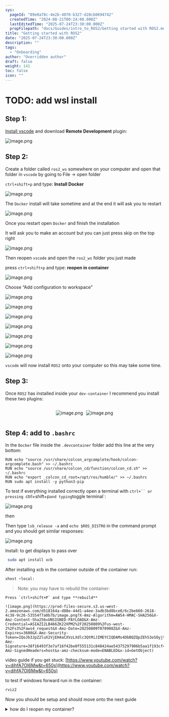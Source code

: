 ```yaml
---
sys:
  pageId: "89e0a78c-4e2b-4070-b327-d28cb0694742"
  createdTime: "2024-08-21T00:24:00.000Z"
  lastEditedTime: "2025-07-24T23:30:00.000Z"
  propFilepath: "docs/Guides/intro_to_ROS2/Getting started with ROS2.md"
title: "Getting started with ROS2"
date: "2025-07-24T23:30:00.000Z"
description: ""
tags:
  - "Onboarding"
author: "Overridden author"
draft: false
weight: 141
toc: false
icon: ""
---
```


# TODO: add wsl install

## Step 1:

[Install vscode](https://code.visualstudio.com/download) and download **Remote Development** plugin:

![image.png](https://prod-files-secure.s3.us-west-2.amazonaws.com/d518164a-d88e-44d1-a4ee-3adb3bd8bce0/efb52993-1881-4a40-b95e-6f020334f022/image.png?X-Amz-Algorithm=AWS4-HMAC-SHA256&X-Amz-Content-Sha256=UNSIGNED-PAYLOAD&X-Amz-Credential=ASIAZI2LB466VT6KSUI6%2F20250809%2Fus-west-2%2Fs3%2Faws4_request&X-Amz-Date=20250809T070904Z&X-Amz-Expires=3600&X-Amz-Security-Token=IQoJb3JpZ2luX2VjEH4aCXVzLXdlc3QtMiJIMEYCIQDJsymIUlp6gk1Hxrv7Z8VYrbNCAY1mENKw0J6KXmyPdAIhAOdT0qzcsLfQbwcwMxQcsNnkxkL9d7k9mil9sS1w8Gb2KogECLf%2F%2F%2F%2F%2F%2F%2F%2F%2F%2FwEQABoMNjM3NDIzMTgzODA1IgwJlJdvHMMxGBJMojgq3AMOdY%2BeR7XlOuHJwu%2F4akpEzX3QUm2AYojH4T8nZgrjoormxe12nelmiLNJnbASBwlxgWhcbcAgsXopJvL3g%2FPOc4xjFhf%2BGbuTyYT8fuXJz3o5L0fixZIuDzOZvRPg9lK0MfVjBnS%2Bl5hs29%2B2EuGZiTyvys8geZKrfN53NstnVS%2B049ZHfTrcHQ470DOmfzo958fyPCE6agsX%2BjOta3INe3VJatJBKv%2B0wNmu%2Fva4%2FqTVzwoLfgKgZFvj4VW2FJEV7op01RFwuiJr6S4zwz62yh2U%2Bn8%2BpKMoZBYY9ZtQAK3PCicdmEnZEzngwKQdDVqp7r8d72nxNaPhpQj%2F5cVd3UZK%2BnYiTzc50cX5BS%2BlKBkhwptg3mvB896NOCZx8XOWE9I2KbqzsAYRyEBaFkEf%2BjypODoJCet%2F81MGtDyLYEwU0ufoOjlIj6l4KxE0EreZOZrU5bxPT9ApnVMVTZAsT40U4x9uR58pxOf1ZpezoMx4JL7Xd9jeC80CgiLABttBf02v2acLiK6baGnYsuDziSi835IbE%2FbLeWLP2MxeKqDoIToedHs8yVqPKpvrzl9rA0z1p4xrcHEeyZj314wO81K%2BFV06U45Vb75EzJe9X2qyqbRwY7yCBqIFKzDTxNvEBjqkAS6mfhGEpFha3q1IsIPOXrbjwFaC5Gf1BfP9b9yYmX1aMdGLgJCAZpd2TkOwvNeigpFE%2B%2BWpHVeyy%2FdkyDdPCD4m3CxrKJb%2F3TmQwLA9jwMKupf5YB5sCjFzemnttVIonlKP8oO6BwEeyD%2FqFxiEuTHpn9VjCnXp3QuK0zuom6AhQZSw3q0sr4t8tQBobwEgU9IQO3dy65kY92w1Q3dZ0QftdHwG&X-Amz-Signature=b6a51e7b2f366dc8895719623075316595418695c93d60a3fded0738a246c4f8&X-Amz-SignedHeaders=host&x-amz-checksum-mode=ENABLED&x-id=GetObject)

## Step 2:

Create a folder called `ros2_ws` somewhere on your computer and open that folder in `vscode` by going to File → open folder 

`ctrl+shift+p` and type: **Install Docker**

![image.png](https://prod-files-secure.s3.us-west-2.amazonaws.com/d518164a-d88e-44d1-a4ee-3adb3bd8bce0/2269dc0e-1cd5-47ff-bceb-c04ad9b2eab0/image.png?X-Amz-Algorithm=AWS4-HMAC-SHA256&X-Amz-Content-Sha256=UNSIGNED-PAYLOAD&X-Amz-Credential=ASIAZI2LB466VT6KSUI6%2F20250809%2Fus-west-2%2Fs3%2Faws4_request&X-Amz-Date=20250809T070904Z&X-Amz-Expires=3600&X-Amz-Security-Token=IQoJb3JpZ2luX2VjEH4aCXVzLXdlc3QtMiJIMEYCIQDJsymIUlp6gk1Hxrv7Z8VYrbNCAY1mENKw0J6KXmyPdAIhAOdT0qzcsLfQbwcwMxQcsNnkxkL9d7k9mil9sS1w8Gb2KogECLf%2F%2F%2F%2F%2F%2F%2F%2F%2F%2FwEQABoMNjM3NDIzMTgzODA1IgwJlJdvHMMxGBJMojgq3AMOdY%2BeR7XlOuHJwu%2F4akpEzX3QUm2AYojH4T8nZgrjoormxe12nelmiLNJnbASBwlxgWhcbcAgsXopJvL3g%2FPOc4xjFhf%2BGbuTyYT8fuXJz3o5L0fixZIuDzOZvRPg9lK0MfVjBnS%2Bl5hs29%2B2EuGZiTyvys8geZKrfN53NstnVS%2B049ZHfTrcHQ470DOmfzo958fyPCE6agsX%2BjOta3INe3VJatJBKv%2B0wNmu%2Fva4%2FqTVzwoLfgKgZFvj4VW2FJEV7op01RFwuiJr6S4zwz62yh2U%2Bn8%2BpKMoZBYY9ZtQAK3PCicdmEnZEzngwKQdDVqp7r8d72nxNaPhpQj%2F5cVd3UZK%2BnYiTzc50cX5BS%2BlKBkhwptg3mvB896NOCZx8XOWE9I2KbqzsAYRyEBaFkEf%2BjypODoJCet%2F81MGtDyLYEwU0ufoOjlIj6l4KxE0EreZOZrU5bxPT9ApnVMVTZAsT40U4x9uR58pxOf1ZpezoMx4JL7Xd9jeC80CgiLABttBf02v2acLiK6baGnYsuDziSi835IbE%2FbLeWLP2MxeKqDoIToedHs8yVqPKpvrzl9rA0z1p4xrcHEeyZj314wO81K%2BFV06U45Vb75EzJe9X2qyqbRwY7yCBqIFKzDTxNvEBjqkAS6mfhGEpFha3q1IsIPOXrbjwFaC5Gf1BfP9b9yYmX1aMdGLgJCAZpd2TkOwvNeigpFE%2B%2BWpHVeyy%2FdkyDdPCD4m3CxrKJb%2F3TmQwLA9jwMKupf5YB5sCjFzemnttVIonlKP8oO6BwEeyD%2FqFxiEuTHpn9VjCnXp3QuK0zuom6AhQZSw3q0sr4t8tQBobwEgU9IQO3dy65kY92w1Q3dZ0QftdHwG&X-Amz-Signature=4b636e94d0a0117a4bb817d4faf18d9c843e0e258ce0d76c2abcb577c99b9dd6&X-Amz-SignedHeaders=host&x-amz-checksum-mode=ENABLED&x-id=GetObject)

The `Docker` install will take sometime and at the end it will ask you to restart

![image.png](https://prod-files-secure.s3.us-west-2.amazonaws.com/d518164a-d88e-44d1-a4ee-3adb3bd8bce0/ed233f78-be33-4b1f-b89c-9c346c0e961e/image.png?X-Amz-Algorithm=AWS4-HMAC-SHA256&X-Amz-Content-Sha256=UNSIGNED-PAYLOAD&X-Amz-Credential=ASIAZI2LB466VT6KSUI6%2F20250809%2Fus-west-2%2Fs3%2Faws4_request&X-Amz-Date=20250809T070904Z&X-Amz-Expires=3600&X-Amz-Security-Token=IQoJb3JpZ2luX2VjEH4aCXVzLXdlc3QtMiJIMEYCIQDJsymIUlp6gk1Hxrv7Z8VYrbNCAY1mENKw0J6KXmyPdAIhAOdT0qzcsLfQbwcwMxQcsNnkxkL9d7k9mil9sS1w8Gb2KogECLf%2F%2F%2F%2F%2F%2F%2F%2F%2F%2FwEQABoMNjM3NDIzMTgzODA1IgwJlJdvHMMxGBJMojgq3AMOdY%2BeR7XlOuHJwu%2F4akpEzX3QUm2AYojH4T8nZgrjoormxe12nelmiLNJnbASBwlxgWhcbcAgsXopJvL3g%2FPOc4xjFhf%2BGbuTyYT8fuXJz3o5L0fixZIuDzOZvRPg9lK0MfVjBnS%2Bl5hs29%2B2EuGZiTyvys8geZKrfN53NstnVS%2B049ZHfTrcHQ470DOmfzo958fyPCE6agsX%2BjOta3INe3VJatJBKv%2B0wNmu%2Fva4%2FqTVzwoLfgKgZFvj4VW2FJEV7op01RFwuiJr6S4zwz62yh2U%2Bn8%2BpKMoZBYY9ZtQAK3PCicdmEnZEzngwKQdDVqp7r8d72nxNaPhpQj%2F5cVd3UZK%2BnYiTzc50cX5BS%2BlKBkhwptg3mvB896NOCZx8XOWE9I2KbqzsAYRyEBaFkEf%2BjypODoJCet%2F81MGtDyLYEwU0ufoOjlIj6l4KxE0EreZOZrU5bxPT9ApnVMVTZAsT40U4x9uR58pxOf1ZpezoMx4JL7Xd9jeC80CgiLABttBf02v2acLiK6baGnYsuDziSi835IbE%2FbLeWLP2MxeKqDoIToedHs8yVqPKpvrzl9rA0z1p4xrcHEeyZj314wO81K%2BFV06U45Vb75EzJe9X2qyqbRwY7yCBqIFKzDTxNvEBjqkAS6mfhGEpFha3q1IsIPOXrbjwFaC5Gf1BfP9b9yYmX1aMdGLgJCAZpd2TkOwvNeigpFE%2B%2BWpHVeyy%2FdkyDdPCD4m3CxrKJb%2F3TmQwLA9jwMKupf5YB5sCjFzemnttVIonlKP8oO6BwEeyD%2FqFxiEuTHpn9VjCnXp3QuK0zuom6AhQZSw3q0sr4t8tQBobwEgU9IQO3dy65kY92w1Q3dZ0QftdHwG&X-Amz-Signature=8639bbc6824febebb05d0d7937db094e2e033eddef0ed47ecccfa04e31861f77&X-Amz-SignedHeaders=host&x-amz-checksum-mode=ENABLED&x-id=GetObject)

Once you restart open `Docker` and finish the installation

It will ask you to make an account but you can just press skip on the top right

![image.png](https://prod-files-secure.s3.us-west-2.amazonaws.com/d518164a-d88e-44d1-a4ee-3adb3bd8bce0/21010ad9-1659-4fd9-9f59-9932a09b2a3d/image.png?X-Amz-Algorithm=AWS4-HMAC-SHA256&X-Amz-Content-Sha256=UNSIGNED-PAYLOAD&X-Amz-Credential=ASIAZI2LB466VT6KSUI6%2F20250809%2Fus-west-2%2Fs3%2Faws4_request&X-Amz-Date=20250809T070904Z&X-Amz-Expires=3600&X-Amz-Security-Token=IQoJb3JpZ2luX2VjEH4aCXVzLXdlc3QtMiJIMEYCIQDJsymIUlp6gk1Hxrv7Z8VYrbNCAY1mENKw0J6KXmyPdAIhAOdT0qzcsLfQbwcwMxQcsNnkxkL9d7k9mil9sS1w8Gb2KogECLf%2F%2F%2F%2F%2F%2F%2F%2F%2F%2FwEQABoMNjM3NDIzMTgzODA1IgwJlJdvHMMxGBJMojgq3AMOdY%2BeR7XlOuHJwu%2F4akpEzX3QUm2AYojH4T8nZgrjoormxe12nelmiLNJnbASBwlxgWhcbcAgsXopJvL3g%2FPOc4xjFhf%2BGbuTyYT8fuXJz3o5L0fixZIuDzOZvRPg9lK0MfVjBnS%2Bl5hs29%2B2EuGZiTyvys8geZKrfN53NstnVS%2B049ZHfTrcHQ470DOmfzo958fyPCE6agsX%2BjOta3INe3VJatJBKv%2B0wNmu%2Fva4%2FqTVzwoLfgKgZFvj4VW2FJEV7op01RFwuiJr6S4zwz62yh2U%2Bn8%2BpKMoZBYY9ZtQAK3PCicdmEnZEzngwKQdDVqp7r8d72nxNaPhpQj%2F5cVd3UZK%2BnYiTzc50cX5BS%2BlKBkhwptg3mvB896NOCZx8XOWE9I2KbqzsAYRyEBaFkEf%2BjypODoJCet%2F81MGtDyLYEwU0ufoOjlIj6l4KxE0EreZOZrU5bxPT9ApnVMVTZAsT40U4x9uR58pxOf1ZpezoMx4JL7Xd9jeC80CgiLABttBf02v2acLiK6baGnYsuDziSi835IbE%2FbLeWLP2MxeKqDoIToedHs8yVqPKpvrzl9rA0z1p4xrcHEeyZj314wO81K%2BFV06U45Vb75EzJe9X2qyqbRwY7yCBqIFKzDTxNvEBjqkAS6mfhGEpFha3q1IsIPOXrbjwFaC5Gf1BfP9b9yYmX1aMdGLgJCAZpd2TkOwvNeigpFE%2B%2BWpHVeyy%2FdkyDdPCD4m3CxrKJb%2F3TmQwLA9jwMKupf5YB5sCjFzemnttVIonlKP8oO6BwEeyD%2FqFxiEuTHpn9VjCnXp3QuK0zuom6AhQZSw3q0sr4t8tQBobwEgU9IQO3dy65kY92w1Q3dZ0QftdHwG&X-Amz-Signature=d5f212dd1364a3f6506b17c9f79da9c27aea5ea42a306529c6d512e6f3230b80&X-Amz-SignedHeaders=host&x-amz-checksum-mode=ENABLED&x-id=GetObject)

Then reopen `vscode` and open the `ros2_ws` folder you just made

press `ctrl+shift+p` and type: **reopen in container**

![image.png](https://prod-files-secure.s3.us-west-2.amazonaws.com/d518164a-d88e-44d1-a4ee-3adb3bd8bce0/4e93b8c2-41ad-488c-8095-c74205196118/image.png?X-Amz-Algorithm=AWS4-HMAC-SHA256&X-Amz-Content-Sha256=UNSIGNED-PAYLOAD&X-Amz-Credential=ASIAZI2LB466VT6KSUI6%2F20250809%2Fus-west-2%2Fs3%2Faws4_request&X-Amz-Date=20250809T070904Z&X-Amz-Expires=3600&X-Amz-Security-Token=IQoJb3JpZ2luX2VjEH4aCXVzLXdlc3QtMiJIMEYCIQDJsymIUlp6gk1Hxrv7Z8VYrbNCAY1mENKw0J6KXmyPdAIhAOdT0qzcsLfQbwcwMxQcsNnkxkL9d7k9mil9sS1w8Gb2KogECLf%2F%2F%2F%2F%2F%2F%2F%2F%2F%2FwEQABoMNjM3NDIzMTgzODA1IgwJlJdvHMMxGBJMojgq3AMOdY%2BeR7XlOuHJwu%2F4akpEzX3QUm2AYojH4T8nZgrjoormxe12nelmiLNJnbASBwlxgWhcbcAgsXopJvL3g%2FPOc4xjFhf%2BGbuTyYT8fuXJz3o5L0fixZIuDzOZvRPg9lK0MfVjBnS%2Bl5hs29%2B2EuGZiTyvys8geZKrfN53NstnVS%2B049ZHfTrcHQ470DOmfzo958fyPCE6agsX%2BjOta3INe3VJatJBKv%2B0wNmu%2Fva4%2FqTVzwoLfgKgZFvj4VW2FJEV7op01RFwuiJr6S4zwz62yh2U%2Bn8%2BpKMoZBYY9ZtQAK3PCicdmEnZEzngwKQdDVqp7r8d72nxNaPhpQj%2F5cVd3UZK%2BnYiTzc50cX5BS%2BlKBkhwptg3mvB896NOCZx8XOWE9I2KbqzsAYRyEBaFkEf%2BjypODoJCet%2F81MGtDyLYEwU0ufoOjlIj6l4KxE0EreZOZrU5bxPT9ApnVMVTZAsT40U4x9uR58pxOf1ZpezoMx4JL7Xd9jeC80CgiLABttBf02v2acLiK6baGnYsuDziSi835IbE%2FbLeWLP2MxeKqDoIToedHs8yVqPKpvrzl9rA0z1p4xrcHEeyZj314wO81K%2BFV06U45Vb75EzJe9X2qyqbRwY7yCBqIFKzDTxNvEBjqkAS6mfhGEpFha3q1IsIPOXrbjwFaC5Gf1BfP9b9yYmX1aMdGLgJCAZpd2TkOwvNeigpFE%2B%2BWpHVeyy%2FdkyDdPCD4m3CxrKJb%2F3TmQwLA9jwMKupf5YB5sCjFzemnttVIonlKP8oO6BwEeyD%2FqFxiEuTHpn9VjCnXp3QuK0zuom6AhQZSw3q0sr4t8tQBobwEgU9IQO3dy65kY92w1Q3dZ0QftdHwG&X-Amz-Signature=7de5e9c56734392a885f5b4334565b3de2f64b6825a322bb28bcbdaee941734b&X-Amz-SignedHeaders=host&x-amz-checksum-mode=ENABLED&x-id=GetObject)

Choose “Add configuration to workspace”

![image.png](https://prod-files-secure.s3.us-west-2.amazonaws.com/d518164a-d88e-44d1-a4ee-3adb3bd8bce0/9560b282-5060-4989-ba37-97e7b2c22476/image.png?X-Amz-Algorithm=AWS4-HMAC-SHA256&X-Amz-Content-Sha256=UNSIGNED-PAYLOAD&X-Amz-Credential=ASIAZI2LB466VT6KSUI6%2F20250809%2Fus-west-2%2Fs3%2Faws4_request&X-Amz-Date=20250809T070904Z&X-Amz-Expires=3600&X-Amz-Security-Token=IQoJb3JpZ2luX2VjEH4aCXVzLXdlc3QtMiJIMEYCIQDJsymIUlp6gk1Hxrv7Z8VYrbNCAY1mENKw0J6KXmyPdAIhAOdT0qzcsLfQbwcwMxQcsNnkxkL9d7k9mil9sS1w8Gb2KogECLf%2F%2F%2F%2F%2F%2F%2F%2F%2F%2FwEQABoMNjM3NDIzMTgzODA1IgwJlJdvHMMxGBJMojgq3AMOdY%2BeR7XlOuHJwu%2F4akpEzX3QUm2AYojH4T8nZgrjoormxe12nelmiLNJnbASBwlxgWhcbcAgsXopJvL3g%2FPOc4xjFhf%2BGbuTyYT8fuXJz3o5L0fixZIuDzOZvRPg9lK0MfVjBnS%2Bl5hs29%2B2EuGZiTyvys8geZKrfN53NstnVS%2B049ZHfTrcHQ470DOmfzo958fyPCE6agsX%2BjOta3INe3VJatJBKv%2B0wNmu%2Fva4%2FqTVzwoLfgKgZFvj4VW2FJEV7op01RFwuiJr6S4zwz62yh2U%2Bn8%2BpKMoZBYY9ZtQAK3PCicdmEnZEzngwKQdDVqp7r8d72nxNaPhpQj%2F5cVd3UZK%2BnYiTzc50cX5BS%2BlKBkhwptg3mvB896NOCZx8XOWE9I2KbqzsAYRyEBaFkEf%2BjypODoJCet%2F81MGtDyLYEwU0ufoOjlIj6l4KxE0EreZOZrU5bxPT9ApnVMVTZAsT40U4x9uR58pxOf1ZpezoMx4JL7Xd9jeC80CgiLABttBf02v2acLiK6baGnYsuDziSi835IbE%2FbLeWLP2MxeKqDoIToedHs8yVqPKpvrzl9rA0z1p4xrcHEeyZj314wO81K%2BFV06U45Vb75EzJe9X2qyqbRwY7yCBqIFKzDTxNvEBjqkAS6mfhGEpFha3q1IsIPOXrbjwFaC5Gf1BfP9b9yYmX1aMdGLgJCAZpd2TkOwvNeigpFE%2B%2BWpHVeyy%2FdkyDdPCD4m3CxrKJb%2F3TmQwLA9jwMKupf5YB5sCjFzemnttVIonlKP8oO6BwEeyD%2FqFxiEuTHpn9VjCnXp3QuK0zuom6AhQZSw3q0sr4t8tQBobwEgU9IQO3dy65kY92w1Q3dZ0QftdHwG&X-Amz-Signature=5ec00b51a692153959e7b6ff79acd3e42ca01b92a30f6935f13fd039a845dcbd&X-Amz-SignedHeaders=host&x-amz-checksum-mode=ENABLED&x-id=GetObject)

![image.png](https://prod-files-secure.s3.us-west-2.amazonaws.com/d518164a-d88e-44d1-a4ee-3adb3bd8bce0/2ee63f81-886b-48e8-a553-dc6e5eac99e4/image.png?X-Amz-Algorithm=AWS4-HMAC-SHA256&X-Amz-Content-Sha256=UNSIGNED-PAYLOAD&X-Amz-Credential=ASIAZI2LB466VT6KSUI6%2F20250809%2Fus-west-2%2Fs3%2Faws4_request&X-Amz-Date=20250809T070904Z&X-Amz-Expires=3600&X-Amz-Security-Token=IQoJb3JpZ2luX2VjEH4aCXVzLXdlc3QtMiJIMEYCIQDJsymIUlp6gk1Hxrv7Z8VYrbNCAY1mENKw0J6KXmyPdAIhAOdT0qzcsLfQbwcwMxQcsNnkxkL9d7k9mil9sS1w8Gb2KogECLf%2F%2F%2F%2F%2F%2F%2F%2F%2F%2FwEQABoMNjM3NDIzMTgzODA1IgwJlJdvHMMxGBJMojgq3AMOdY%2BeR7XlOuHJwu%2F4akpEzX3QUm2AYojH4T8nZgrjoormxe12nelmiLNJnbASBwlxgWhcbcAgsXopJvL3g%2FPOc4xjFhf%2BGbuTyYT8fuXJz3o5L0fixZIuDzOZvRPg9lK0MfVjBnS%2Bl5hs29%2B2EuGZiTyvys8geZKrfN53NstnVS%2B049ZHfTrcHQ470DOmfzo958fyPCE6agsX%2BjOta3INe3VJatJBKv%2B0wNmu%2Fva4%2FqTVzwoLfgKgZFvj4VW2FJEV7op01RFwuiJr6S4zwz62yh2U%2Bn8%2BpKMoZBYY9ZtQAK3PCicdmEnZEzngwKQdDVqp7r8d72nxNaPhpQj%2F5cVd3UZK%2BnYiTzc50cX5BS%2BlKBkhwptg3mvB896NOCZx8XOWE9I2KbqzsAYRyEBaFkEf%2BjypODoJCet%2F81MGtDyLYEwU0ufoOjlIj6l4KxE0EreZOZrU5bxPT9ApnVMVTZAsT40U4x9uR58pxOf1ZpezoMx4JL7Xd9jeC80CgiLABttBf02v2acLiK6baGnYsuDziSi835IbE%2FbLeWLP2MxeKqDoIToedHs8yVqPKpvrzl9rA0z1p4xrcHEeyZj314wO81K%2BFV06U45Vb75EzJe9X2qyqbRwY7yCBqIFKzDTxNvEBjqkAS6mfhGEpFha3q1IsIPOXrbjwFaC5Gf1BfP9b9yYmX1aMdGLgJCAZpd2TkOwvNeigpFE%2B%2BWpHVeyy%2FdkyDdPCD4m3CxrKJb%2F3TmQwLA9jwMKupf5YB5sCjFzemnttVIonlKP8oO6BwEeyD%2FqFxiEuTHpn9VjCnXp3QuK0zuom6AhQZSw3q0sr4t8tQBobwEgU9IQO3dy65kY92w1Q3dZ0QftdHwG&X-Amz-Signature=927957663d5dd4952dc11d9bcef6f521467061e3af8252bdb17ac98dd7f44e8e&X-Amz-SignedHeaders=host&x-amz-checksum-mode=ENABLED&x-id=GetObject)

![image.png](https://prod-files-secure.s3.us-west-2.amazonaws.com/d518164a-d88e-44d1-a4ee-3adb3bd8bce0/e0fd626c-c8b6-4b2c-95d1-fa4c26514504/image.png?X-Amz-Algorithm=AWS4-HMAC-SHA256&X-Amz-Content-Sha256=UNSIGNED-PAYLOAD&X-Amz-Credential=ASIAZI2LB466VT6KSUI6%2F20250809%2Fus-west-2%2Fs3%2Faws4_request&X-Amz-Date=20250809T070904Z&X-Amz-Expires=3600&X-Amz-Security-Token=IQoJb3JpZ2luX2VjEH4aCXVzLXdlc3QtMiJIMEYCIQDJsymIUlp6gk1Hxrv7Z8VYrbNCAY1mENKw0J6KXmyPdAIhAOdT0qzcsLfQbwcwMxQcsNnkxkL9d7k9mil9sS1w8Gb2KogECLf%2F%2F%2F%2F%2F%2F%2F%2F%2F%2FwEQABoMNjM3NDIzMTgzODA1IgwJlJdvHMMxGBJMojgq3AMOdY%2BeR7XlOuHJwu%2F4akpEzX3QUm2AYojH4T8nZgrjoormxe12nelmiLNJnbASBwlxgWhcbcAgsXopJvL3g%2FPOc4xjFhf%2BGbuTyYT8fuXJz3o5L0fixZIuDzOZvRPg9lK0MfVjBnS%2Bl5hs29%2B2EuGZiTyvys8geZKrfN53NstnVS%2B049ZHfTrcHQ470DOmfzo958fyPCE6agsX%2BjOta3INe3VJatJBKv%2B0wNmu%2Fva4%2FqTVzwoLfgKgZFvj4VW2FJEV7op01RFwuiJr6S4zwz62yh2U%2Bn8%2BpKMoZBYY9ZtQAK3PCicdmEnZEzngwKQdDVqp7r8d72nxNaPhpQj%2F5cVd3UZK%2BnYiTzc50cX5BS%2BlKBkhwptg3mvB896NOCZx8XOWE9I2KbqzsAYRyEBaFkEf%2BjypODoJCet%2F81MGtDyLYEwU0ufoOjlIj6l4KxE0EreZOZrU5bxPT9ApnVMVTZAsT40U4x9uR58pxOf1ZpezoMx4JL7Xd9jeC80CgiLABttBf02v2acLiK6baGnYsuDziSi835IbE%2FbLeWLP2MxeKqDoIToedHs8yVqPKpvrzl9rA0z1p4xrcHEeyZj314wO81K%2BFV06U45Vb75EzJe9X2qyqbRwY7yCBqIFKzDTxNvEBjqkAS6mfhGEpFha3q1IsIPOXrbjwFaC5Gf1BfP9b9yYmX1aMdGLgJCAZpd2TkOwvNeigpFE%2B%2BWpHVeyy%2FdkyDdPCD4m3CxrKJb%2F3TmQwLA9jwMKupf5YB5sCjFzemnttVIonlKP8oO6BwEeyD%2FqFxiEuTHpn9VjCnXp3QuK0zuom6AhQZSw3q0sr4t8tQBobwEgU9IQO3dy65kY92w1Q3dZ0QftdHwG&X-Amz-Signature=cc2f2cdd08e57df68a886bc26834d0b0b4ec5e07339960170eee5f67d581d078&X-Amz-SignedHeaders=host&x-amz-checksum-mode=ENABLED&x-id=GetObject)

![image.png](https://prod-files-secure.s3.us-west-2.amazonaws.com/d518164a-d88e-44d1-a4ee-3adb3bd8bce0/a2e13f50-d2ab-4719-a4c2-7ced634bfc9d/image.png?X-Amz-Algorithm=AWS4-HMAC-SHA256&X-Amz-Content-Sha256=UNSIGNED-PAYLOAD&X-Amz-Credential=ASIAZI2LB466VT6KSUI6%2F20250809%2Fus-west-2%2Fs3%2Faws4_request&X-Amz-Date=20250809T070904Z&X-Amz-Expires=3600&X-Amz-Security-Token=IQoJb3JpZ2luX2VjEH4aCXVzLXdlc3QtMiJIMEYCIQDJsymIUlp6gk1Hxrv7Z8VYrbNCAY1mENKw0J6KXmyPdAIhAOdT0qzcsLfQbwcwMxQcsNnkxkL9d7k9mil9sS1w8Gb2KogECLf%2F%2F%2F%2F%2F%2F%2F%2F%2F%2FwEQABoMNjM3NDIzMTgzODA1IgwJlJdvHMMxGBJMojgq3AMOdY%2BeR7XlOuHJwu%2F4akpEzX3QUm2AYojH4T8nZgrjoormxe12nelmiLNJnbASBwlxgWhcbcAgsXopJvL3g%2FPOc4xjFhf%2BGbuTyYT8fuXJz3o5L0fixZIuDzOZvRPg9lK0MfVjBnS%2Bl5hs29%2B2EuGZiTyvys8geZKrfN53NstnVS%2B049ZHfTrcHQ470DOmfzo958fyPCE6agsX%2BjOta3INe3VJatJBKv%2B0wNmu%2Fva4%2FqTVzwoLfgKgZFvj4VW2FJEV7op01RFwuiJr6S4zwz62yh2U%2Bn8%2BpKMoZBYY9ZtQAK3PCicdmEnZEzngwKQdDVqp7r8d72nxNaPhpQj%2F5cVd3UZK%2BnYiTzc50cX5BS%2BlKBkhwptg3mvB896NOCZx8XOWE9I2KbqzsAYRyEBaFkEf%2BjypODoJCet%2F81MGtDyLYEwU0ufoOjlIj6l4KxE0EreZOZrU5bxPT9ApnVMVTZAsT40U4x9uR58pxOf1ZpezoMx4JL7Xd9jeC80CgiLABttBf02v2acLiK6baGnYsuDziSi835IbE%2FbLeWLP2MxeKqDoIToedHs8yVqPKpvrzl9rA0z1p4xrcHEeyZj314wO81K%2BFV06U45Vb75EzJe9X2qyqbRwY7yCBqIFKzDTxNvEBjqkAS6mfhGEpFha3q1IsIPOXrbjwFaC5Gf1BfP9b9yYmX1aMdGLgJCAZpd2TkOwvNeigpFE%2B%2BWpHVeyy%2FdkyDdPCD4m3CxrKJb%2F3TmQwLA9jwMKupf5YB5sCjFzemnttVIonlKP8oO6BwEeyD%2FqFxiEuTHpn9VjCnXp3QuK0zuom6AhQZSw3q0sr4t8tQBobwEgU9IQO3dy65kY92w1Q3dZ0QftdHwG&X-Amz-Signature=46046c0d67484cbe4ebc7c7522bb3a2a7ebb3c9fc88860a5d05d89788d3bc6a6&X-Amz-SignedHeaders=host&x-amz-checksum-mode=ENABLED&x-id=GetObject)

![image.png](https://prod-files-secure.s3.us-west-2.amazonaws.com/d518164a-d88e-44d1-a4ee-3adb3bd8bce0/6cc478ad-aaba-4bf7-9fcc-403277ab896c/image.png?X-Amz-Algorithm=AWS4-HMAC-SHA256&X-Amz-Content-Sha256=UNSIGNED-PAYLOAD&X-Amz-Credential=ASIAZI2LB466VT6KSUI6%2F20250809%2Fus-west-2%2Fs3%2Faws4_request&X-Amz-Date=20250809T070904Z&X-Amz-Expires=3600&X-Amz-Security-Token=IQoJb3JpZ2luX2VjEH4aCXVzLXdlc3QtMiJIMEYCIQDJsymIUlp6gk1Hxrv7Z8VYrbNCAY1mENKw0J6KXmyPdAIhAOdT0qzcsLfQbwcwMxQcsNnkxkL9d7k9mil9sS1w8Gb2KogECLf%2F%2F%2F%2F%2F%2F%2F%2F%2F%2FwEQABoMNjM3NDIzMTgzODA1IgwJlJdvHMMxGBJMojgq3AMOdY%2BeR7XlOuHJwu%2F4akpEzX3QUm2AYojH4T8nZgrjoormxe12nelmiLNJnbASBwlxgWhcbcAgsXopJvL3g%2FPOc4xjFhf%2BGbuTyYT8fuXJz3o5L0fixZIuDzOZvRPg9lK0MfVjBnS%2Bl5hs29%2B2EuGZiTyvys8geZKrfN53NstnVS%2B049ZHfTrcHQ470DOmfzo958fyPCE6agsX%2BjOta3INe3VJatJBKv%2B0wNmu%2Fva4%2FqTVzwoLfgKgZFvj4VW2FJEV7op01RFwuiJr6S4zwz62yh2U%2Bn8%2BpKMoZBYY9ZtQAK3PCicdmEnZEzngwKQdDVqp7r8d72nxNaPhpQj%2F5cVd3UZK%2BnYiTzc50cX5BS%2BlKBkhwptg3mvB896NOCZx8XOWE9I2KbqzsAYRyEBaFkEf%2BjypODoJCet%2F81MGtDyLYEwU0ufoOjlIj6l4KxE0EreZOZrU5bxPT9ApnVMVTZAsT40U4x9uR58pxOf1ZpezoMx4JL7Xd9jeC80CgiLABttBf02v2acLiK6baGnYsuDziSi835IbE%2FbLeWLP2MxeKqDoIToedHs8yVqPKpvrzl9rA0z1p4xrcHEeyZj314wO81K%2BFV06U45Vb75EzJe9X2qyqbRwY7yCBqIFKzDTxNvEBjqkAS6mfhGEpFha3q1IsIPOXrbjwFaC5Gf1BfP9b9yYmX1aMdGLgJCAZpd2TkOwvNeigpFE%2B%2BWpHVeyy%2FdkyDdPCD4m3CxrKJb%2F3TmQwLA9jwMKupf5YB5sCjFzemnttVIonlKP8oO6BwEeyD%2FqFxiEuTHpn9VjCnXp3QuK0zuom6AhQZSw3q0sr4t8tQBobwEgU9IQO3dy65kY92w1Q3dZ0QftdHwG&X-Amz-Signature=d0566206e766359ebcb789891579ca005227fa153a6ca58baf6e3cc88ba95414&X-Amz-SignedHeaders=host&x-amz-checksum-mode=ENABLED&x-id=GetObject)

![image.png](https://prod-files-secure.s3.us-west-2.amazonaws.com/d518164a-d88e-44d1-a4ee-3adb3bd8bce0/53255b28-f75e-430f-b9e3-c0ac8577e42b/image.png?X-Amz-Algorithm=AWS4-HMAC-SHA256&X-Amz-Content-Sha256=UNSIGNED-PAYLOAD&X-Amz-Credential=ASIAZI2LB466VT6KSUI6%2F20250809%2Fus-west-2%2Fs3%2Faws4_request&X-Amz-Date=20250809T070904Z&X-Amz-Expires=3600&X-Amz-Security-Token=IQoJb3JpZ2luX2VjEH4aCXVzLXdlc3QtMiJIMEYCIQDJsymIUlp6gk1Hxrv7Z8VYrbNCAY1mENKw0J6KXmyPdAIhAOdT0qzcsLfQbwcwMxQcsNnkxkL9d7k9mil9sS1w8Gb2KogECLf%2F%2F%2F%2F%2F%2F%2F%2F%2F%2FwEQABoMNjM3NDIzMTgzODA1IgwJlJdvHMMxGBJMojgq3AMOdY%2BeR7XlOuHJwu%2F4akpEzX3QUm2AYojH4T8nZgrjoormxe12nelmiLNJnbASBwlxgWhcbcAgsXopJvL3g%2FPOc4xjFhf%2BGbuTyYT8fuXJz3o5L0fixZIuDzOZvRPg9lK0MfVjBnS%2Bl5hs29%2B2EuGZiTyvys8geZKrfN53NstnVS%2B049ZHfTrcHQ470DOmfzo958fyPCE6agsX%2BjOta3INe3VJatJBKv%2B0wNmu%2Fva4%2FqTVzwoLfgKgZFvj4VW2FJEV7op01RFwuiJr6S4zwz62yh2U%2Bn8%2BpKMoZBYY9ZtQAK3PCicdmEnZEzngwKQdDVqp7r8d72nxNaPhpQj%2F5cVd3UZK%2BnYiTzc50cX5BS%2BlKBkhwptg3mvB896NOCZx8XOWE9I2KbqzsAYRyEBaFkEf%2BjypODoJCet%2F81MGtDyLYEwU0ufoOjlIj6l4KxE0EreZOZrU5bxPT9ApnVMVTZAsT40U4x9uR58pxOf1ZpezoMx4JL7Xd9jeC80CgiLABttBf02v2acLiK6baGnYsuDziSi835IbE%2FbLeWLP2MxeKqDoIToedHs8yVqPKpvrzl9rA0z1p4xrcHEeyZj314wO81K%2BFV06U45Vb75EzJe9X2qyqbRwY7yCBqIFKzDTxNvEBjqkAS6mfhGEpFha3q1IsIPOXrbjwFaC5Gf1BfP9b9yYmX1aMdGLgJCAZpd2TkOwvNeigpFE%2B%2BWpHVeyy%2FdkyDdPCD4m3CxrKJb%2F3TmQwLA9jwMKupf5YB5sCjFzemnttVIonlKP8oO6BwEeyD%2FqFxiEuTHpn9VjCnXp3QuK0zuom6AhQZSw3q0sr4t8tQBobwEgU9IQO3dy65kY92w1Q3dZ0QftdHwG&X-Amz-Signature=569456529aed04e4beb46d4876df1804f8f8d9de14cc62aa722ce17de3025a86&X-Amz-SignedHeaders=host&x-amz-checksum-mode=ENABLED&x-id=GetObject)

![image.png](https://prod-files-secure.s3.us-west-2.amazonaws.com/d518164a-d88e-44d1-a4ee-3adb3bd8bce0/7c562767-5af9-4ffb-97d1-327bcdf4ee00/image.png?X-Amz-Algorithm=AWS4-HMAC-SHA256&X-Amz-Content-Sha256=UNSIGNED-PAYLOAD&X-Amz-Credential=ASIAZI2LB466VT6KSUI6%2F20250809%2Fus-west-2%2Fs3%2Faws4_request&X-Amz-Date=20250809T070904Z&X-Amz-Expires=3600&X-Amz-Security-Token=IQoJb3JpZ2luX2VjEH4aCXVzLXdlc3QtMiJIMEYCIQDJsymIUlp6gk1Hxrv7Z8VYrbNCAY1mENKw0J6KXmyPdAIhAOdT0qzcsLfQbwcwMxQcsNnkxkL9d7k9mil9sS1w8Gb2KogECLf%2F%2F%2F%2F%2F%2F%2F%2F%2F%2FwEQABoMNjM3NDIzMTgzODA1IgwJlJdvHMMxGBJMojgq3AMOdY%2BeR7XlOuHJwu%2F4akpEzX3QUm2AYojH4T8nZgrjoormxe12nelmiLNJnbASBwlxgWhcbcAgsXopJvL3g%2FPOc4xjFhf%2BGbuTyYT8fuXJz3o5L0fixZIuDzOZvRPg9lK0MfVjBnS%2Bl5hs29%2B2EuGZiTyvys8geZKrfN53NstnVS%2B049ZHfTrcHQ470DOmfzo958fyPCE6agsX%2BjOta3INe3VJatJBKv%2B0wNmu%2Fva4%2FqTVzwoLfgKgZFvj4VW2FJEV7op01RFwuiJr6S4zwz62yh2U%2Bn8%2BpKMoZBYY9ZtQAK3PCicdmEnZEzngwKQdDVqp7r8d72nxNaPhpQj%2F5cVd3UZK%2BnYiTzc50cX5BS%2BlKBkhwptg3mvB896NOCZx8XOWE9I2KbqzsAYRyEBaFkEf%2BjypODoJCet%2F81MGtDyLYEwU0ufoOjlIj6l4KxE0EreZOZrU5bxPT9ApnVMVTZAsT40U4x9uR58pxOf1ZpezoMx4JL7Xd9jeC80CgiLABttBf02v2acLiK6baGnYsuDziSi835IbE%2FbLeWLP2MxeKqDoIToedHs8yVqPKpvrzl9rA0z1p4xrcHEeyZj314wO81K%2BFV06U45Vb75EzJe9X2qyqbRwY7yCBqIFKzDTxNvEBjqkAS6mfhGEpFha3q1IsIPOXrbjwFaC5Gf1BfP9b9yYmX1aMdGLgJCAZpd2TkOwvNeigpFE%2B%2BWpHVeyy%2FdkyDdPCD4m3CxrKJb%2F3TmQwLA9jwMKupf5YB5sCjFzemnttVIonlKP8oO6BwEeyD%2FqFxiEuTHpn9VjCnXp3QuK0zuom6AhQZSw3q0sr4t8tQBobwEgU9IQO3dy65kY92w1Q3dZ0QftdHwG&X-Amz-Signature=db87f4fd1e7f3bfa63118d0482a746e708b5f4bf666794bf49c10beefe86b4cf&X-Amz-SignedHeaders=host&x-amz-checksum-mode=ENABLED&x-id=GetObject)

`vscode` will now install `ROS2` onto your computer so this may take some time.

## Step 3:

Once `ROS2` has installed inside your `dev-container` I recommend you install these two plugins:

<div style="display: flex;flex-direction: row; column-gap:10px; max-width: 630px;justify-content: center;">
<div>

![image.png](https://prod-files-secure.s3.us-west-2.amazonaws.com/d518164a-d88e-44d1-a4ee-3adb3bd8bce0/3fc3d550-5a54-4ba1-ba6b-faa01cdb7369/image.png?X-Amz-Algorithm=AWS4-HMAC-SHA256&X-Amz-Content-Sha256=UNSIGNED-PAYLOAD&X-Amz-Credential=ASIAZI2LB4666YM4PN4A%2F20250809%2Fus-west-2%2Fs3%2Faws4_request&X-Amz-Date=20250809T070908Z&X-Amz-Expires=3600&X-Amz-Security-Token=IQoJb3JpZ2luX2VjEH4aCXVzLXdlc3QtMiJIMEYCIQCeLVS4azzinv2ysg74R2MwyIUuClUD%2B9phMg4xJm28ngIhAM2WDjXTkr9IvvEIo3g77wX393bf%2FDjROx7sfC54qe%2BLKogECLf%2F%2F%2F%2F%2F%2F%2F%2F%2F%2FwEQABoMNjM3NDIzMTgzODA1Igz8zMLSXpEh5tqyWGsq3AOpCG%2FCM%2B%2FxW08B1k0Xi0LejBsbZeR9pMaTux7h1A0nFGdnBzDULhORO1JLC%2ByN2OfWccFjfHEnqxuDYIqn7%2BUbuGh2ezXuDK7svKGC5L%2Fx8UcR7lgYaXCmFyJbM7lFIEKON%2Fsun0uoYczdCwPJz3B7p4LuC7F1EdwS1PUP5wkv065oNFq724AOvhqsEA1dhE5%2Bl%2BqU7z361JI5Es7oY53HDesJ%2FMHYpKPbFOXQCc5ZcT57a8etjg8e1C%2B%2BATPcQ8qilp80qZfuuOudk0PaDVGfx8TGrVsRTBKAIN5zE91iTFBmzpWbbNg6nAufRiMw3UtEty0HxPvwJCoVTGV5eMwwO24jYbsx9DcF%2FjW1hwP6Ux4tzJ8OWFCYNAfxfYQDOtHU4p1RxGnNhUGYyIiCmdqlpQ5fY%2BsqyUp4FzMpuNAJzmn0FaqOoiGwlUBcN0s0zWIsKlQQBhr%2Bwk%2BQb45cUUG9TjL9WeJN%2FYPXEp%2FaTIuG%2BE6mVxRgg%2FqB6lJ4mDTj6ulo6AXm2Bnf6AECSPghg4X0I1DxCapgFPMV2O58xBJDG2Cg2HMmfl%2Fjtuxf8c7rw1occtZUCjrZbzrxtZkJT2qIgUSHbwIEiNWc5FOXk%2BC%2Byzeo8geNt%2BIsZW0HRDCTxdvEBjqkActUd93VrPDyYBiXBCU0zMZi8Tc28jwOGT7YCablQZDa2Cxj%2BBEFq2aKb1vx9MWG0mEYx5qiaUFumaF%2FmY5ps9qVd8VMLc2ZRmVZbuHCH9DG499qt%2BMdRwzDcaUvLsf4oKEDEmejm2QI0hB50knHAaBaNDh0VhihsOb110hHBpsbKyQm%2BaL1OTZbKwXsEZJURnE4cA1g3A7sMIXpVOCew4ooXycJ&X-Amz-Signature=a027c04b2432a960e177091cfcff695d40bb4a8aa62aed1597d145ad5053b747&X-Amz-SignedHeaders=host&x-amz-checksum-mode=ENABLED&x-id=GetObject)

</div>
<div>

![image.png](https://prod-files-secure.s3.us-west-2.amazonaws.com/d518164a-d88e-44d1-a4ee-3adb3bd8bce0/d994cc66-13c2-4093-a5a3-f84cf4601a82/image.png?X-Amz-Algorithm=AWS4-HMAC-SHA256&X-Amz-Content-Sha256=UNSIGNED-PAYLOAD&X-Amz-Credential=ASIAZI2LB4665XKB6ZPO%2F20250809%2Fus-west-2%2Fs3%2Faws4_request&X-Amz-Date=20250809T070908Z&X-Amz-Expires=3600&X-Amz-Security-Token=IQoJb3JpZ2luX2VjEH4aCXVzLXdlc3QtMiJIMEYCIQDluxFZiGk772WGogkAi46RkXhQRVOLgSuO6JSvze4FrwIhAJb5vOyAo0i%2BTrJMxlqkXiKHSU03D%2FWphrIShFbgQyV6KogECLf%2F%2F%2F%2F%2F%2F%2F%2F%2F%2FwEQABoMNjM3NDIzMTgzODA1IgxH9xPbeaXlBkwyzYgq3AM0jticgW%2FDAvIznQNnfHDlXi1A6M0Wc6cxSr3RRolHj5B4Ri9HHumKcRT9pMo6qlEfGiYe8pnE0DKCmvDFzh9zA5%2B8kRM5nbuDEmAUy0qs%2F3BBDtyrh6ugx6gzmySfpFwM2LaJu6L053WzRLTT1I%2BRItoxhw82w2aLjF70NqDnzeHIdlwiG%2BnyCaZ25Dn18LGlvAsZ8atM%2FVV0Lo8%2BJtu6a%2BXOUTZJM6fwjXx1Fm%2B3jU3G1FNUw4sUGt8q1ntxTFIuXkMfNDOKFv3ovJCpc%2FLnlG8CcYabITHAuZakGnFa2bX9QSsymMwB7rs8jKm%2FovZdgFvwDqshLV8IztavL6rMGjRTMnt%2BJGzARwr%2FKMyVqr01LuK3CHlmS7uMVSkvbXky7mM3gpmxdFBJxg%2B9lluHyYFlfDkYNU5C8cLD3Yedi2btNvGvessLzGyihQoO9%2B8Ec0C0ADNhU2QjWOATcuiAuiTr0dXMKV6S8SypsQe1zlsY%2FVGFAFnf5HZLhwEnjNhqEYGXHiyHW8zHKJsgqUZSB7NOUbUoKn8FLYFjArAiBWOYD0sT6mKmiVlgmJaq%2BTpyC6gP%2Fp%2BYvZhdKy1jQ1z2NSwS7Z1HTozg6Ui985zr7lguLRkwapVB8aKb7DDyxNvEBjqkAW%2BI6xfj%2Bxc6%2FSihnwtRPoNHT5tHgvvmplmtVb37%2BOdl2na%2BCPvJDEEszQD%2FeLA13YrwjNGeRLKkzkkzJD%2F2qlrRCJhlDkvrDdA%2FvRd6RQlkKcAVNRAzXIsbe1s19uTp3S212Mmxp3QLP55lcG12i%2Fgd0kNJuaBloxfvJqwQS67MaVkYEsaBgeY%2BumqRyXTrzRJnUtQO0t%2Bx%2FKk7ApXWs93O1Ub7&X-Amz-Signature=19dbb46ed5b7f3c6d61c4d64830327b4aabc83371c4b95d05a954b71aef366b2&X-Amz-SignedHeaders=host&x-amz-checksum-mode=ENABLED&x-id=GetObject)

</div>
</div>

## Step 4: add to `.bashrc`

In the `Docker` file inside the `.devcontainer` folder add this line at the very bottom: 

```docker
RUN echo "source /usr/share/colcon_argcomplete/hook/colcon-argcomplete.bash" >> ~/.bashrc
RUN echo "source /usr/share/colcon_cd/function/colcon_cd.sh" >> ~/.bashrc
RUN echo "export _colcon_cd_root=/opt/ros/humble/" >> ~/.bashrc
RUN sudo apt install -y python3-pip 
```

To test if everything installed correctly open a terminal with `ctrl+`` or pressing `ctrl+shift+p` and typing `toggle terminal`:

![image.png](https://prod-files-secure.s3.us-west-2.amazonaws.com/d518164a-d88e-44d1-a4ee-3adb3bd8bce0/6a4943d8-b04e-4c02-9a58-775f3384d1a5/image.png?X-Amz-Algorithm=AWS4-HMAC-SHA256&X-Amz-Content-Sha256=UNSIGNED-PAYLOAD&X-Amz-Credential=ASIAZI2LB466VT6KSUI6%2F20250809%2Fus-west-2%2Fs3%2Faws4_request&X-Amz-Date=20250809T070904Z&X-Amz-Expires=3600&X-Amz-Security-Token=IQoJb3JpZ2luX2VjEH4aCXVzLXdlc3QtMiJIMEYCIQDJsymIUlp6gk1Hxrv7Z8VYrbNCAY1mENKw0J6KXmyPdAIhAOdT0qzcsLfQbwcwMxQcsNnkxkL9d7k9mil9sS1w8Gb2KogECLf%2F%2F%2F%2F%2F%2F%2F%2F%2F%2FwEQABoMNjM3NDIzMTgzODA1IgwJlJdvHMMxGBJMojgq3AMOdY%2BeR7XlOuHJwu%2F4akpEzX3QUm2AYojH4T8nZgrjoormxe12nelmiLNJnbASBwlxgWhcbcAgsXopJvL3g%2FPOc4xjFhf%2BGbuTyYT8fuXJz3o5L0fixZIuDzOZvRPg9lK0MfVjBnS%2Bl5hs29%2B2EuGZiTyvys8geZKrfN53NstnVS%2B049ZHfTrcHQ470DOmfzo958fyPCE6agsX%2BjOta3INe3VJatJBKv%2B0wNmu%2Fva4%2FqTVzwoLfgKgZFvj4VW2FJEV7op01RFwuiJr6S4zwz62yh2U%2Bn8%2BpKMoZBYY9ZtQAK3PCicdmEnZEzngwKQdDVqp7r8d72nxNaPhpQj%2F5cVd3UZK%2BnYiTzc50cX5BS%2BlKBkhwptg3mvB896NOCZx8XOWE9I2KbqzsAYRyEBaFkEf%2BjypODoJCet%2F81MGtDyLYEwU0ufoOjlIj6l4KxE0EreZOZrU5bxPT9ApnVMVTZAsT40U4x9uR58pxOf1ZpezoMx4JL7Xd9jeC80CgiLABttBf02v2acLiK6baGnYsuDziSi835IbE%2FbLeWLP2MxeKqDoIToedHs8yVqPKpvrzl9rA0z1p4xrcHEeyZj314wO81K%2BFV06U45Vb75EzJe9X2qyqbRwY7yCBqIFKzDTxNvEBjqkAS6mfhGEpFha3q1IsIPOXrbjwFaC5Gf1BfP9b9yYmX1aMdGLgJCAZpd2TkOwvNeigpFE%2B%2BWpHVeyy%2FdkyDdPCD4m3CxrKJb%2F3TmQwLA9jwMKupf5YB5sCjFzemnttVIonlKP8oO6BwEeyD%2FqFxiEuTHpn9VjCnXp3QuK0zuom6AhQZSw3q0sr4t8tQBobwEgU9IQO3dy65kY92w1Q3dZ0QftdHwG&X-Amz-Signature=85b8de605775f79eac237892b315823354dfb7af7ff08ddaf65eadbfc7d3132b&X-Amz-SignedHeaders=host&x-amz-checksum-mode=ENABLED&x-id=GetObject)

then 

Then type `lsb_release -a` and `echo $ROS_DISTRO` in the command prompt and you should get similar responses:

![image.png](https://prod-files-secure.s3.us-west-2.amazonaws.com/d518164a-d88e-44d1-a4ee-3adb3bd8bce0/3e635dec-a805-4e85-8b9e-d000e5b71a4e/image.png?X-Amz-Algorithm=AWS4-HMAC-SHA256&X-Amz-Content-Sha256=UNSIGNED-PAYLOAD&X-Amz-Credential=ASIAZI2LB466VT6KSUI6%2F20250809%2Fus-west-2%2Fs3%2Faws4_request&X-Amz-Date=20250809T070904Z&X-Amz-Expires=3600&X-Amz-Security-Token=IQoJb3JpZ2luX2VjEH4aCXVzLXdlc3QtMiJIMEYCIQDJsymIUlp6gk1Hxrv7Z8VYrbNCAY1mENKw0J6KXmyPdAIhAOdT0qzcsLfQbwcwMxQcsNnkxkL9d7k9mil9sS1w8Gb2KogECLf%2F%2F%2F%2F%2F%2F%2F%2F%2F%2FwEQABoMNjM3NDIzMTgzODA1IgwJlJdvHMMxGBJMojgq3AMOdY%2BeR7XlOuHJwu%2F4akpEzX3QUm2AYojH4T8nZgrjoormxe12nelmiLNJnbASBwlxgWhcbcAgsXopJvL3g%2FPOc4xjFhf%2BGbuTyYT8fuXJz3o5L0fixZIuDzOZvRPg9lK0MfVjBnS%2Bl5hs29%2B2EuGZiTyvys8geZKrfN53NstnVS%2B049ZHfTrcHQ470DOmfzo958fyPCE6agsX%2BjOta3INe3VJatJBKv%2B0wNmu%2Fva4%2FqTVzwoLfgKgZFvj4VW2FJEV7op01RFwuiJr6S4zwz62yh2U%2Bn8%2BpKMoZBYY9ZtQAK3PCicdmEnZEzngwKQdDVqp7r8d72nxNaPhpQj%2F5cVd3UZK%2BnYiTzc50cX5BS%2BlKBkhwptg3mvB896NOCZx8XOWE9I2KbqzsAYRyEBaFkEf%2BjypODoJCet%2F81MGtDyLYEwU0ufoOjlIj6l4KxE0EreZOZrU5bxPT9ApnVMVTZAsT40U4x9uR58pxOf1ZpezoMx4JL7Xd9jeC80CgiLABttBf02v2acLiK6baGnYsuDziSi835IbE%2FbLeWLP2MxeKqDoIToedHs8yVqPKpvrzl9rA0z1p4xrcHEeyZj314wO81K%2BFV06U45Vb75EzJe9X2qyqbRwY7yCBqIFKzDTxNvEBjqkAS6mfhGEpFha3q1IsIPOXrbjwFaC5Gf1BfP9b9yYmX1aMdGLgJCAZpd2TkOwvNeigpFE%2B%2BWpHVeyy%2FdkyDdPCD4m3CxrKJb%2F3TmQwLA9jwMKupf5YB5sCjFzemnttVIonlKP8oO6BwEeyD%2FqFxiEuTHpn9VjCnXp3QuK0zuom6AhQZSw3q0sr4t8tQBobwEgU9IQO3dy65kY92w1Q3dZ0QftdHwG&X-Amz-Signature=64f799fa3c3dc47eb31e906b764081004106df865e770543c8e88d144674dbc6&X-Amz-SignedHeaders=host&x-amz-checksum-mode=ENABLED&x-id=GetObject)

Install:  to get displays to pass over

```bash
 sudo apt install xcb
```

After installing xcb in the container outside of the container run:

```python
xhost +local:
```

> Note: you may have to rebuild the container:

	Press `ctrl+shift+P` and type **rebuild**

	![image.png](https://prod-files-secure.s3.us-west-2.amazonaws.com/d518164a-d88e-44d1-a4ee-3adb3bd8bce0/6c2be660-2618-4c38-9c26-53554f7a0b7b/image.png?X-Amz-Algorithm=AWS4-HMAC-SHA256&X-Amz-Content-Sha256=UNSIGNED-PAYLOAD&X-Amz-Credential=ASIAZI2LB466ZK22XPM2%2F20250809%2Fus-west-2%2Fs3%2Faws4_request&X-Amz-Date=20250809T070908Z&X-Amz-Expires=3600&X-Amz-Security-Token=IQoJb3JpZ2luX2VjEH4aCXVzLXdlc3QtMiJIMEYCIQDAMs4DbBQZQpZEh53oSOyjtiflc4PP8%2BGJkhVlAMZAwgIhAPbbCNhdVMpVducT%2BYrCdGhCzasqy47yiqtqQE5PayctKogECLf%2F%2F%2F%2F%2F%2F%2F%2F%2F%2FwEQABoMNjM3NDIzMTgzODA1IgwG03WMsvka2mVZB7wq3ANBLvB16k70rB2A1JMYvLodS%2FvE5vz9NYSHAsjRM7jEKiiLFLkT0l0aI0mQ4VnrRvtbk2xkVDspfZP5h%2FD1%2BFVtc4lvDv0t7zu3kO48i%2BY6YgjQYKe4uKvVA5AwR1%2BoILMLDg0sktRCTprsCbHP8MQFkJhHhsV4BhOrob%2F%2BW7bHB%2F4zJ9tXMLb1uOImv%2BY%2FsVOp%2FQneyfpLyST856mfniteiGMTuFEqlXVi2LutW%2BCAhgYvKfiYOEXGY%2BmJPpDCgy9jXheYos5H8RrCyEx%2F7WLB9opO0XVJg49gsiAJ1M2X9htsJML3Yt3Out%2F4sycg6vUA%2BHSPz%2BAmyyQwPiOR36NckwZzX3kUPg6vTv5%2FfEMCkL7gJZX%2FLlqpiAcjy22W%2FmO0hPIfvpsMt6bTInOjfoImmJy%2BLF20YhjOTO7M44e5f5U1Pc9CipXMbg6eyUgumFE61m3GWY%2BovmRbOyqyNlQfr%2FP0bqBZW954VDOGhAIulQ1v7owCWeeDeCYkfmZ1N45d7u9LGLEn6tEMyxxxRz0CJlfg%2BlRwbkKNnNk4RzmYzDeQhUca8nYX65EmqDQDuDJ8iK7%2F9gpxR6n1Iz8Iweiby1lzwQR3iPflF2Q2P3W%2BVhfY9tdgRqF3F7agSzCUxdvEBjqkAXSQbr85Hmw7ZX2bnVMGZ5z0P%2BkDl%2B24QkqG27zhMwPsxBK3aiM8FO%2FOZJt4J9ccg8JEjYKaJcFPNXmwwR68Y6g3DZ1m6sTL5MVB%2BUI8mbA%2BQaaa9v7CDNdfLcHAUPG4Eb7IekdyNGFnOVwd2c%2BYEgDGNNvT72dwRDAxREgPds43XZHNN4%2B0P%2F7ZCmYTV%2F5J9%2BgE75pLGO9JfpfswJ9ztkqcEJMV&X-Amz-Signature=38f16493f3e7af16f42be0f555131c848424ae54375297906b5aa1f193cf4299&X-Amz-SignedHeaders=host&x-amz-checksum-mode=ENABLED&x-id=GetObject)

video guide if you get stuck: [https://www.youtube.com/watch?v=dihfA7Ol6Mw&t=650s](https://www.youtube.com/watch?v=dihfA7Ol6Mw&t=650s)

to test if windows forward run in the container:

```bash
rviz2
```

Now you should be setup and should move onto the next guide 

<details>
      <summary>how do I reopen my container?</summary>
      TODO:
  </details>

